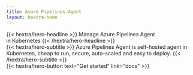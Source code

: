 ```yaml
---
title: Azure Pipelines Agent
layout: hextra-home
---
```


<div class="mt-6 mb-6">
{{< hextra/hero-headline >}}
  Manage Azure Pipelines Agent<br class="sm:block hidden" />in Kubernetes
{{< /hextra/hero-headline >}}
</div>

<div class="mb-12">
{{< hextra/hero-subtitle >}}
  Azure Pipelines Agent is self-hosted agent in Kubernetes, cheap to run, secure, auto-scaled and easy to deploy.
{{< /hextra/hero-subtitle >}}
</div>

<div class="mb-6">
{{< hextra/hero-button text="Get started" link="docs" >}}
</div>
